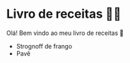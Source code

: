 # Livro de receitas :man_cook:

Olá! Bem vindo ao meu livro de receitas :wave:
 - Strognoff de frango
 - Pavê
